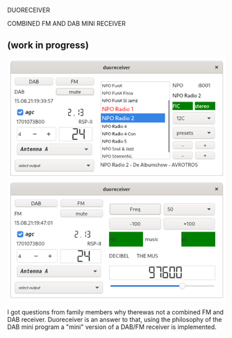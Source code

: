 DUORECEIVER

COMBINED FM AND DAB MINI RECEIVER

(work in progress)
---------------------------------------------------------------------------

![wfm-rpi](/duoreceiver-1.png?raw=true)
![wfm-rpi](/duoreceiver-2.png?raw=true)


I got questions from family members why therewas not a combined
FM and DAB receiver.
Duoreceiver is an answer to that, using the philosophy of the DAB mini
program a "mini" version of a DAB/FM receiver is implemented.



